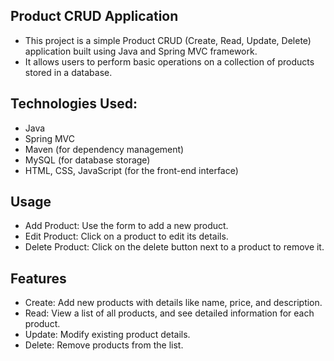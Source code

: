 ## Product CRUD Application
- This project is a simple Product CRUD (Create, Read, Update, Delete) application built using Java and Spring MVC framework.
- It allows users to perform basic operations on a collection of products stored in a database.

## Technologies Used:
- Java
- Spring MVC
- Maven (for dependency management)
- MySQL (for database storage)
- HTML, CSS, JavaScript (for the front-end interface)

## Usage
- Add Product: Use the form to add a new product.
- Edit Product: Click on a product to edit its details.
- Delete Product: Click on the delete button next to a product to remove it.

## Features
- Create: Add new products with details like name, price, and description.
- Read: View a list of all products, and see detailed information for each product.
- Update: Modify existing product details.
- Delete: Remove products from the list.
